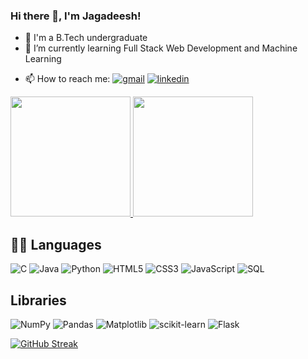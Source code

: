 ### Hi there 👋, I'm Jagadeesh!

<!--
**UndavalliJagadeesh/undavallijagadeesh** is a ✨ _special_ ✨ repository because its `README.md` (this file) appears on your GitHub profile.

Here are some ideas to get you started:

- 🔭 I’m currently working ...
-->
- 🏫 I'm a B.Tech undergraduate
- 🌱 I’m currently learning Full Stack Web Development and Machine Learning
 <!--
- 👯 I’m looking to collaborate on ...
- 🤔 I’m looking for help with ...
- 💬 Ask me about ...
-->

- 📫 How to reach me:
[![gmail](https://user-images.githubusercontent.com/84311163/171583905-e7ca799a-f0ab-4050-93cf-a5c193de08e2.svg)](mailto:20pa1a05h6@vishnu.edu.in)
[![linkedin](https://user-images.githubusercontent.com/84311163/169548532-c5ea6e41-60c3-4c63-ba98-7a297cabce8b.svg)](https://www.linkedin.com/in/jagadeeshundavalli)


<a href="https://github.com/undavallijagadeesh/github-readme-stats">
  <img  src="https://github-readme-stats.vercel.app/api?username=undavallijagadeesh&theme=highcontrast&show_icons=true&hide_border=true" height="192px" />
</a>
<a href="https://github.com/undavallijagadeesh/github-readme-stats">
  <img  src="https://github-readme-stats.vercel.app/api/top-langs/?username=undavallijagadeesh&layout=compact&hide_border=true"  height="192px"/>
</a>

## 👨‍💻 Languages
![C](https://img.shields.io/badge/c-%2300599C.svg?style=for-the-badge&logo=c&logoColor=white)
![Java](https://img.shields.io/badge/java-%23ED8B00.svg?style=for-the-badge&logo=java&logoColor=white)
	![Python](https://img.shields.io/badge/python-3670A0?style=for-the-badge&logo=python&logoColor=ffdd54)
 ![HTML5](https://img.shields.io/badge/html5-%23E34F26.svg?style=for-the-badge&logo=html5&logoColor=white)
 	![CSS3](https://img.shields.io/badge/css3-%231572B6.svg?style=for-the-badge&logo=css3&logoColor=white)
  	![JavaScript](https://img.shields.io/badge/javascript-%23323330.svg?style=for-the-badge&logo=javascript&logoColor=%23F7DF1E)
![SQL](https://img.shields.io/badge/sql-%2307405e.svg?style=for-the-badge&logo=sql&logoColor=white)

## Libraries
![NumPy](https://img.shields.io/badge/numpy-%23013243.svg?style=for-the-badge&logo=numpy&logoColor=white)
![Pandas](https://img.shields.io/badge/pandas-%23150458.svg?style=for-the-badge&logo=pandas&logoColor=white)
![Matplotlib](https://img.shields.io/badge/Matplotlib-%23ffffff.svg?style=for-the-badge&logo=Matplotlib&logoColor=black)
![scikit-learn](https://img.shields.io/badge/scikit--learn-%23F7931E.svg?style=for-the-badge&logo=scikit-learn&logoColor=white)
![Flask](https://img.shields.io/badge/flask-%23000.svg?style=for-the-badge&logo=flask&logoColor=white)

[![GitHub Streak](https://streak-stats.demolab.com/?user=UndavalliJagadeesh&theme=dark)](https://git.io/streak-stats)
